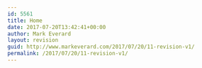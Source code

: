 ```yaml
---
id: 5561
title: Home
date: 2017-07-20T13:42:41+00:00
author: Mark Everard
layout: revision
guid: http://www.markeverard.com/2017/07/20/11-revision-v1/
permalink: /2017/07/20/11-revision-v1/
---
```

